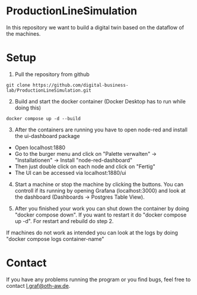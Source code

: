 # ProductionLineSimulation
In this repository we want to build a digital twin based on the dataflow of the machines.

# Setup
1. Pull the repository from github
```
git clone https://github.com/digital-business-lab/ProductionLineSimulation.git
```

2. Build and start the docker container (Docker Desktop has to run while doing this)
```
docker compose up -d --build
```

3. After the containers are running you have to open node-red and install the ui-dashboard package
- Open localhost:1880
- Go to the burger menu and click on "Palette verwalten" -> "Installationen" -> Install "node-red-dashboard"
- Then just double click on each node and click on "Fertig"
- The UI can be accessed via localhost:1880/ui

4. Start a machine or stop the machine by clicking the buttons. You can controll if its running by opening Grafana (localhost:3000) and look at the dashboard (Dashboards -> Postgres Table View). 

5. After you finished your work you can shut down the container by doing "docker compose down". If you want to restart it do "docker compose up -d". For restart and rebuild do step 2.

If machines do not work as intended you can look at the logs by doing "docker compose logs container-name"

# Contact
If you have any problems running the program or you find bugs, feel free to contact l.graf@oth-aw.de.